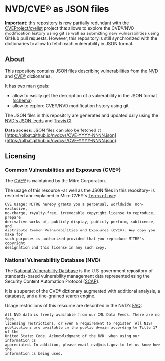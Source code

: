 # NVD/CVE® as JSON files
__Important__: this repository is now partially redundant with the [CVEProject/cvelist](https://github.com/CVEProject/cvelist) project that allows to explore the CVE®/NVD modification history using git as well as submitting new vulnerabilities using GitHub pull requests. However, this repository is still synchronized with the dictionaries to allow to fetch each vulnerability in JSON format.

## About
This repository contains JSON files describing vulnerabilities from the [NVD](https://nvd.nist.gov/general/faq) and [CVE®](https://cve.mitre.org/about/faqs.html) dictionaries.

It has two main goals:
- allow to easilly get the description of a vulnerability in the JSON format ([schema](https://scap.nist.gov/schema/nvd/feed/0.1/nvd_cve_feed_json_0.1_beta.schema))
- allow to explore CVE®/NVD modification history using git

The JSON files in this repository are generated and updated daily using the [NVD's JSON feeds](https://nvd.nist.gov/vuln/data-feeds) and [Travis CI](https://docs.travis-ci.com/user/cron-jobs/).

__Data access__: JSON files can also be fetched at [https://olbat.github.io/nvdcve/CVE-YYYY-NNNN.json](https://olbat.github.io/nvdcve/CVE-YYYY-NNNN.json).


## Licensing
### Common Vulnerabilities and Exposures (CVE®)
The [CVE®](https://cve.mitre.org/) is maintained by the Mitre Corporation.

The usage of this resource -as well as the JSON files in this repository- is restricted and explained in Mitre CVE®'s [Terms of use](https://cve.mitre.org/about/termsofuse.html):
```
CVE Usage: MITRE hereby grants you a perpetual, worldwide, non-exclusive,
no-charge, royalty-free, irrevocable copyright license to reproduce, prepare
derivative works of, publicly display, publicly perform, sublicense, and
distribute Common Vulnerabilities and Exposures (CVE®). Any copy you make for
such purposes is authorized provided that you reproduce MITRE's copyright
designation and this license in any such copy.
```

### National Vulnerabilitiy Database (NVD)
The [National Vulnerability Database](https://nvd.nist.gov/) is the U.S. government repository of standards-based vulnerability management data represented using the Security Content Automation Protocol ([SCAP](https://en.wikipedia.org/wiki/Security_Content_Automation_Protocol)).

It is a superset of the CVE® dictionary augmented with additional analysis, a database, and a fine-grained search engine.

Usage restrictions of this resource are described in the NVD's [FAQ](https://nvd.nist.gov/general/faq#1f2488ea-0492-45a7-ae5b-ad29bc31dd05):
```
All NVD data is freely available from our XML Data Feeds. There are no fees,
licensing restrictions, or even a requirement to register. All NIST
publications are available in the public domain according to Title 17 of the
United States Code. Acknowledgment of the NVD  when using our information is
appreciated. In addition, please email nvd@nist.gov to let us know how the
information is being used.
```
